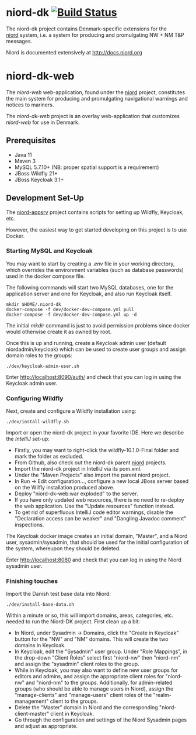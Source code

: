 # niord-dk [![Build Status](https://travis-ci.com/NiordOrg/niord-dk.svg?branch=master)](https://travis-ci.com/NiordOrg/niord-dk)

The niord-dk project contains Denmark-specific extensions for the   
[niord](https://github.com/NiordOrg) system, i.e. a system
for producing and promulgating NW + NM T&P messages.

Niord is documented extensively at http://docs.niord.org

# niord-dk-web

The *niord-web* web-application, found under the [niord](https://github.com/NiordOrg/niord) project,
constitutes the main system for producing and promulgating navigational warnings and notices to 
mariners.

The *niord-dk-web* project is an overlay web-application that customizes *niord-web* for use in
Denmark. 

## Prerequisites

* Java 11
* Maven 3
* MySQL 5.7.10+ (NB: proper spatial support is a requirement)
* JBoss Wildfly 21+
* JBoss Keycloak 3.1+

## Development Set-Up

The [niord-appsrv](https://github.com/NiordOrg/niord-appsrv) project contains scripts for
setting up Wildfly, Keycloak, etc.

However, the easiest way to get started developing on this project is to use Docker.

### Starting MySQL and Keycloak

You may want to start by creating a *.env* file in your working directory, which overrides the environment variables 
(such as database passwords) used in the docker compose file.

The following commands will start two MySQL databases, one for the application server 
and one for Keycloak, and also run Keycloak itself.

    mkdir $HOME/.niord-dk
    docker-compose -f dev/docker-dev-compose.yml pull
    docker-compose -f dev/docker-dev-compose.yml up -d

The initial *mkdir* command is just to avoid permission problems since docker would otherwise create it as owned
by root.

Once this is up and running, create a Keycloak admin user (default niordadmin/keycloak)
which can be used to create user groups and assign domain roles to the groups:

    ./dev/keycloak-admin-user.sh

Enter [http://localhost:8090/auth/](http://localhost:8090/auth/) and check that you can log in using the Keycloak admin user.

### Configuring Wildfly

Next, create and configure a Wildfly installation using:

    ./dev/install-wildfly.sh

Import or open the niord-dk project in your favorite IDE. Here we describe  the 
*IntelliJ* set-up:
* Firstly, you may want to right-click the wildfly-10.1.0-Final folder and mark
  the folder as excluded.
* From Github, also check out the niord-dk parent 
  [niord](https://github.com/NiordOrg/niord) projects.
* Import the niord-dk project in IntelliJ via its pom.xml.
* Under the "Maven Projects" also import the parent niord project.
* In Run -> Edit configuration..., configure a new local JBoss server based on the Wilfly
  installation produced above.
* Deploy "niord-dk-web:war exploded" to the server.
* If you have only updated web resources, there is no need to re-deploy the web application. Use the "Update resources" 
  function instead.
* To get rid of superfluous IntelliJ code editor warnings, disable the "Declaration access can be weaker" 
  and "Dangling Javadoc comment" inspections.

The Keycloak docker image creates an initial domain, "Master", and a Niord user, sysadmin/sysadmin,
that should be used for the initial configuration of the system, whereupon they should be
deleted.

Enter [http://localhost:8080](http://localhost:8080) and check that you can log in using the Niord sysadmin user.

### Finishing touches

Import the Danish test base data into Niord:

    ./dev/install-base-data.sh
    
Within a minute or so, this will import domains, areas, categories, etc. needed to run the Niord-DK project. 
First clean up a bit:
* In Niord, under Sysadmin -> Domains, click the "Create in Keycloak" button for the "NW" and "NM" domains. 
  This will create the two domains in Keycloak. 
* In Keycloak, edit the "Sysadmin" user group. Under "Role Mappings", in the drop-down "Client Roles" select first 
"niord-nw" then "niord-nm" and assign the "sysadmin" client roles to the group.
* While in Keycloak, you may also want to define new user groups for editors and admins, and assign the appropriate 
  client roles for "niord-nw" and "niord-nm" to the groups. 
  Additionally, for admin-related groups (who should be able to manage users in Niord), assign the "manage-clients" and 
  "manage-users" client roles of the "realm-management" client to the groups.
* Delete the "Master" domain in Niord and the corresponding "niord-client-master" client in Keycloak.
* Go through the configuration and settings of the Niord Sysadmin pages and adjust as 
  appropriate.


